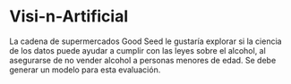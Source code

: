 # Visi-n-Artificial
La cadena de supermercados Good Seed le gustaría explorar si la ciencia de los datos puede ayudar a cumplir con las leyes sobre el alcohol, al asegurarse de no vender alcohol a personas menores de edad. Se debe generar un modelo para esta evaluación.
